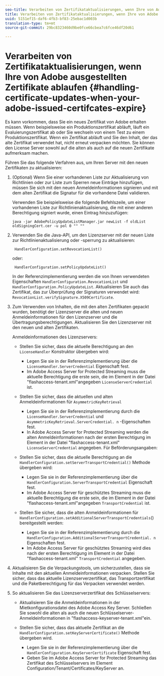 ```yaml
---
seo-title: Verarbeiten von Zertifikataktualisierungen, wenn Ihre von Adobe ausgestellten Zertifikate ablaufen
title: Verarbeiten von Zertifikataktualisierungen, wenn Ihre von Adobe ausgestellten Zertifikate ablaufen
uuid: 5151ef15-daf6-4fb3-bf83-25ebac1d003b
translation-type: tm+mt
source-git-commit: 29bc8323460d9be0fce66cbea7c6fce46df20d61

---
```



# Verarbeiten von Zertifikataktualisierungen, wenn Ihre von Adobe ausgestellten Zertifikate ablaufen {#handling-certificate-updates-when-your-adobe-issued-certifcates-expire}

Es kann vorkommen, dass Sie ein neues Zertifikat von Adobe erhalten müssen. Wenn beispielsweise ein Produktionszertifikat abläuft, läuft ein Evaluierungszertifikat ab oder Sie wechseln von einem Test zu einem Produktionszertifikat. Wenn ein Zertifikat abläuft und Sie den Inhalt, der das alte Zertifikat verwendet hat, nicht erneut verpacken möchten. Sie können den License Server sowohl auf die alten als auch auf die neuen Zertifikate aufmerksam machen.

Führen Sie das folgende Verfahren aus, um Ihren Server mit den neuen Zertifikaten zu aktualisieren:

1. (Optional) Wenn Sie einer vorhandenen Liste zur Aktualisierung von Richtlinien oder zur Liste zum Sperren neue Einträge hinzufügen, müssen Sie sich mit den neuen Anmeldeinformationen signieren und mit dem alten Zertifikat die Signatur für die vorhandene Datei validieren.

   Verwenden Sie beispielsweise die folgende Befehlszeile, um einer vorhandenen Liste zur Richtlinienaktualisierung, die mit einer anderen Berechtigung signiert wurde, einen Eintrag hinzuzufügen:

   ```
   java -jar AdobePolicyUpdateListManager.jar newList -f oldList oldSigningCert.cer -u pol 0 "" ""
   ```

1. Verwenden Sie die Java-API, um den Lizenzserver mit der neuen Liste zur Richtlinienaktualisierung oder -sperrung zu aktualisieren:

   ```
    HandlerConfiguration.setRevocationList() 
   ```

   oder:

   ```
    HandlerConfiguration.setPolicyUpdateList()
   ```

   In der Referenzimplementierung werden die von Ihnen verwendeten Eigenschaften `HandlerConfiguration.RevocationList` und `HandlerConfiguration.PolicyUpdateList`. Aktualisieren Sie auch das Zertifikat, das zur Überprüfung der Signaturen verwendet wird: `RevocationList.verifySignature.X509Certificate`.

1. Zum Verwenden von Inhalten, die mit den alten Zertifikaten gepackt wurden, benötigt der Lizenzserver die alten und neuen Anmeldeinformationen für den Lizenzserver und die Übertragungsberechtigungen. Aktualisieren Sie den Lizenzserver mit den neuen und alten Zertifikaten.

   Anmeldeinformationen des Lizenzservers:

   * Stellen Sie sicher, dass die aktuelle Berechtigung an den `LicenseHandler` Konstruktor übergeben wird:

      * Legen Sie sie in der Referenzimplementierung über die `LicenseHandler.ServerCredential` Eigenschaft fest.
      * Im Adobe Access Server for Protected Streaming muss die aktuelle Berechtigung die erste sein, die im Element in der Datei &quot;flashaccess-tenant.xml&quot;angegeben `LicenseServerCredential` ist.
   * Stellen Sie sicher, dass die aktuellen und alten Anmeldeinformationen für `AsymmetricKeyRetrieval`

      * Legen Sie sie in der Referenzimplementierung durch die `LicenseHandler.ServerCredential` und `AsymmetricKeyRetrieval.ServerCredential. n` -Eigenschaften fest.
      * In Adobe Access Server for Protected Streaming werden die alten Anmeldeinformationen nach der ersten Berechtigung im Element in der Datei &quot;flashaccess-tenant.xml&quot; `LicenseServerCredential` angegeben.
   Für Beförderungsangaben:

   * Stellen Sie sicher, dass die aktuelle Berechtigung an die `HandlerConfiguration.setServerTransportCredential()` Methode übergeben wird:

      * Legen Sie sie in der Referenzimplementierung über die `HandlerConfiguration.ServerTransportCredential` Eigenschaft fest.
      * Im Adobe Access Server für geschütztes Streaming muss die aktuelle Berechtigung die erste sein, die im Element in der Datei &quot;flashaccess-tenant.xml&quot;angegeben `TransportCredential` ist.
   * Stellen Sie sicher, dass die alten Anmeldeinformationen für `HandlerConfiguration.setAdditionalServerTransportCredentials`() bereitgestellt werden:

      * Legen Sie sie in der Referenzimplementierung durch die `HandlerConfiguration.AdditionalServerTransportCredential. n` Eigenschaften fest.
      * Im Adobe Access Server für geschütztes Streaming wird dies nach der ersten Berechtigung im Element in der Datei &quot;flashaccess-tenant.xml&quot; `TransportCredential` angegeben.




1. Aktualisieren Sie die Verpackungstools, um sicherzustellen, dass sie Inhalte mit den aktuellen Anmeldeinformationen verpacken. Stellen Sie sicher, dass das aktuelle Lizenzserverzertifikat, das Transportzertifikat und die Paketberechtigung für das Verpacken verwendet werden.
1. So aktualisieren Sie das Lizenzserverzertifikat des Schlüsselservers:

   * Aktualisieren Sie die Anmeldeinformationen in der Mietkonfigurationsdatei des Adobe Access Key Server. Schließen Sie sowohl die alten als auch die neuen Schlüsselserver-Anmeldeinformationen in &quot;flashaccess-keyserver-tenant.xml&quot;ein.
   * Stellen Sie sicher, dass das aktuelle Zertifikat an die `HandlerConfiguration.setKeyServerCertificate()` Methode übergeben wird.

      * Legen Sie sie in der Referenzimplementierung über die `HandlerConfiguration.KeyServerCertificate` Eigenschaft fest.
      * Geben Sie im Adobe Access Server for Protected Streaming das Zertifikat des Schlüsselservers im Element Configuration/Tenant/Certificates/KeyServer an.

